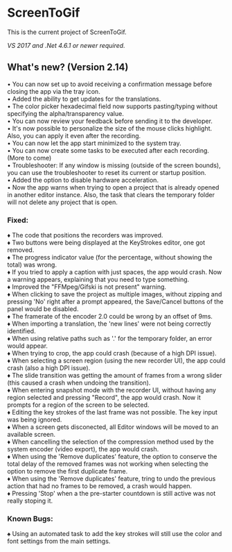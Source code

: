 ﻿# ScreenToGif  

This is the current project of ScreenToGif.  

_VS 2017 and .Net 4.6.1 or newer required._


## What's new? (Version 2.14)

• You can now set up to avoid receiving a confirmation message before closing the app via the tray icon.  
• Added the ability to get updates for the translations.  
• The color picker hexadecimal field now supports pasting/typing without specifying the alpha/transparency value.  
• You can now review your feedback before sending it to the developer.  
• It's now possible to personalize the size of the mouse clicks highlight. Also, you can apply it even after the recording.    
• You can now let the app start minimized to the system tray.  
• You can now create some tasks to be executed after each recording. (More to come)   
• Troubleshooter: If any window is missing (outside of the screen bounds), you can use the troubleshooter to reset its current or startup position.  
• Added the option to disable hardware acceleration.  
• Now the app warns when trying to open a project that is already opened in another editor instance. 
Also, the task that clears the temporary folder will not delete any project that is open.    

### Fixed:

♦ The code that positions the recorders was improved.  
♦ Two buttons were being displayed at the KeyStrokes editor, one got removed.    
♦ The progress indicator value (for the percentage, without showing the total) was wrong.   
♦ If you tried to apply a caption with just spaces, the app would crash. Now a warning appears, explaining that you need to type something.  
♦ Improved the "FFMpeg/Gifski is not present" warning.   
♦ When clicking to save the project as multiple images, without zipping and pressing 'No' right after a prompt appeared, the Save/Cancel buttons of the panel would be disabled.    
♦ The framerate of the encoder 2.0 could be wrong by an offset of 9ms.  
♦ When importing a translation, the 'new lines' were not being correctly identified.  
♦ When using relative paths such as '.' for the temporary folder, an error would appear.  
♦ When trying to crop, the app could crash (because of a high DPI issue).  
♦ When selecting a screen region (using the new recorder UI), the app could crash (also a high DPI issue).  
♦ The slide transition was getting the amount of frames from a wrong slider (this caused a crash when undoing the transition).  
♦ When entering snapshot mode with the recorder UI, without having any region selected and pressing "Record", 
the app would crash. Now it prompts for a region of the screen to be selected.  
♦ Editing the key strokes of the last frame was not possible. The key input was being ignored.  
♦ When a screen gets disconected, all Editor windows will be moved to an available screen.  
♦ When cancelling the selection of the compression method used by the system encoder (video export), the app would crash.  
♦ When using the 'Remove duplicates' feature, the option to conserve the total delay of the removed frames was not working when selecting the option to remove the first duplicate frame.  
♦ When using the 'Remove duplicates' feature, tring to undo the previous action that had no frames to be removed, a crash would happen.  
♦ Pressing 'Stop' when a the pre-starter countdown is still active was not really stoping it.  

### Known Bugs:

♠ Using an automated task to add the key strokes will still use the color and font settings from the main settings.  